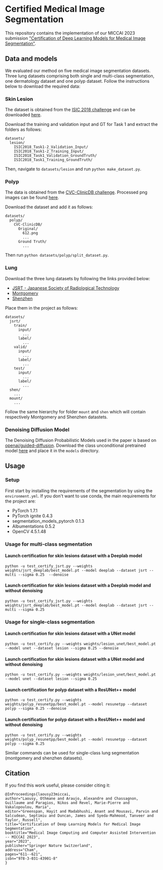 # Certified Medical Image Segmentation

This repository contains the implementation of our MICCAI 2023 submission ["Certification of Deep Learning Models for Medical Image Segmentation"](https://arxiv.org/abs/2310.03664).

## Data and models
We evaluated our method on five medical image segmentation datasets. Three lung datasets comprising both single and multi-class segmentation, one dermatology dataset and one polyp dataset.
Follow the instructions below to download the required data:

### Skin Lesion

The dataset is obtained from the [ISIC 2018 challenge](https://challenge2018.isic-archive.com/task1/) and can be 
downloaded [here](https://challenge.isic-archive.com/data#2018).

Download the training and validation input and GT for Task 1 and extract the folders as follows:

```
datasets/
  lesion/
    ISIC2018_Task1-2_Validation_Input/
    ISIC2018_Task1-2_Training_Input/
    ISIC2018_Task1_Validation_GroundTruth/
    ISIC2018_Task1_Training_GroundTruth/
```

Then, navigate to `datasets/lesion` and run `python make_dataset.py`.

### Polyp

The data is obtained from the [CVC-ClinicDB challenge](https://polyp.grand-challenge.org/Databases/).
Processed png images can be found [here](https://www.kaggle.com/balraj98/cvcclinicdb).

Download the dataset and add it as follows:

```
datasets/
  polyp/
    CVC-ClinicDB/
      Original/
        612.png
        ...
      Ground Truth/
        ...
```

Then run `python datasets/polyp/split_dataset.py`.

### Lung
Download the three lung datasets by following the links provided below:
- [JSRT - Japanese Society of Radiological Technology](http://db.jsrt.or.jp/eng.php)
- [Montgomery](https://data.lhncbc.nlm.nih.gov/public/Tuberculosis-Chest-X-ray-Datasets/Montgomery-County-CXR-Set/MontgomerySet/index.html)
- [Shenzhen](https://www.kaggle.com/datasets/yoctoman/shcxr-lung-mask)

Place them in the project as follows:
```
datasets/
  jsrt/
    train/
      input/
        ...
      label/
        ...
    valid/
      input/
        ...
      label/
        ...
    test/
      input/
        ...
      label/
        ...
  shen/
    ...
  mount/
    ...
```

Follow the same hierarchy for folder `mount` and `shen` which will contain respectively Montgomery and Shenzhen datastets.


### Denoising Diffusion Model
The Denoising Diffusion Probabilistic Models used in the paper is based on [openai/guided-diffusion](https://github.com/openai/guided-diffusion). 
Download the class unconditional pretrained model [here](https://openaipublic.blob.core.windows.net/diffusion/jul-2021/256x256_diffusion_uncond.pt) and place it in the `models` directory.


## Usage

### Setup
First start by installing the requirements of the segmentation by using the `environment.yml`.
If you don't want to use conda, the main requirements for the project are:

- PyTorch 1.7.1
- PyTorch ignite 0.4.3
- segmentation_models_pytorch 0.1.3
- Albumentations 0.5.2
- OpenCV 4.5.1.48


### Usage for multi-class segmentation
#### Launch certification for skin lesions dataset with a Deeplab model
```
python -u test_certify_jsrt.py --weights weights/jsrt_deeplab/best_model.pt --model deeplab --dataset jsrt --multi --sigma 0.25  --denoise
```
#### Launch certification for skin lesions dataset with a Deeplab model and without denoising
```
python -u test_certify_jsrt.py --weights weights/jsrt_deeplab/best_model.pt --model deeplab --dataset jsrt --multi --sigma 0.25
```

### Usage for single-class segmentation
#### Launch certification for skin lesions dataset with a UNet model
```
python -u test_certify.py --weights weights/lesion_unet/best_model.pt --model unet --dataset lesion --sigma 0.25 --denoise
```
#### Launch certification for skin lesions dataset with a UNet model and without denoising
```
python -u test_certify.py --weights weights/lesion_unet/best_model.pt --model unet --dataset lesion --sigma 0.25
```

#### Launch certification for polyp dataset with a ResUNet++ model
```
python -u test_certify.py --weights weights/polyp_resunetpp/best_model.pt --model resunetpp --dataset polyp --sigma 0.25 --denoise
```
#### Launch certification for polyp dataset with a ResUNet++ model and without denoising
```
python -u test_certify.py --weights weights/polyp_resunetpp/best_model.pt --model resunetpp --dataset polyp --sigma 0.25
```

Similar commands can be used for single-class lung segmentation (montgomery and shenzhen datasets).

## Citation
If you find this work useful, please consider citing it:

```
@InProceedings{laousy23miccai,
author="Laousy, Othmane and Araujo, Alexandre and Chassagnon, Guillaume and Paragios, Nikos and Revel, Marie-Pierre and Vakalopoulou, Maria",
editor="Greenspan, Hayit and Madabhushi, Anant and Mousavi, Parvin and Salcudean, Septimiu and Duncan, James and Syeda-Mahmood, Tanveer and Taylor, Russell",
title="Certification of Deep Learning Models for Medical Image Segmentation",
booktitle="Medical Image Computing and Computer Assisted Intervention -- MICCAI 2023",
year="2023",
publisher="Springer Nature Switzerland",
address="Cham",
pages="611--621",
isbn="978-3-031-43901-8"
}

```